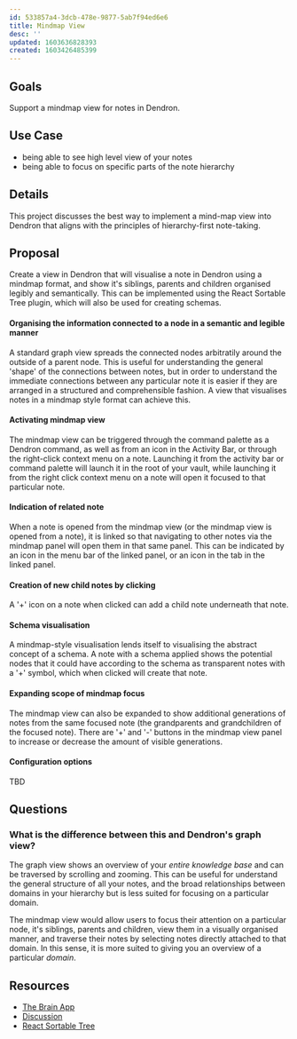 ```yaml
---
id: 533857a4-3dcb-478e-9877-5ab7f94ed6e6
title: Mindmap View
desc: ''
updated: 1603636828393
created: 1603426485399
---
```

## Goals

Support a mindmap view for notes in Dendron. 

## Use Case

- being able to see high level view of your notes
- being able to focus on specific parts of the note hierarchy

## Details

This project discusses the best way to implement a mind-map view into Dendron that aligns with the principles of hierarchy-first note-taking.

## Proposal

Create a view in Dendron that will visualise a note in Dendron using a mindmap format, and show it's siblings, parents and children organised legibly and semantically. This can be implemented using the React Sortable Tree plugin, which will also be used for creating schemas.

#### Organising the information connected to a node in a semantic and legible manner

A standard graph view spreads the connected nodes arbitratily around the outside of a parent node. This is useful for understanding the general 'shape' of the connections between notes, but in order to understand the immediate connections between any particular note it is easier if they are arranged in a structured and comprehensible fashion. A view that visualises notes in a mindmap style format can achieve this.

#### Activating mindmap view

The mindmap view can be triggered through the command palette as a Dendron command, as well as from an icon in the Activity Bar, or through the right-click context menu on a note. Launching it from the activity bar or command palette will launch it in the root of your vault, while launching it from the right click context menu on a note will open it focused to that particular note.

#### Indication of related note

When a note is opened from the mindmap view (or the mindmap view is opened from a note), it is linked so that navigating to other notes via the mindmap panel will open them in that same panel. This can be indicated by an icon in the menu bar of the linked panel, or an icon in the tab in the linked panel.

#### Creation of new child notes by clicking

A '+' icon on a note when clicked can add a child note underneath that note.

#### Schema visualisation

A mindmap-style visualisation lends itself to visualising the abstract concept of a schema. A note with a schema applied shows the potential nodes that it could have according to the schema as transparent notes with a '+' symbol, which when clicked will create that note.

#### Expanding scope of mindmap focus

The mindmap view can also be expanded to show additional generations of notes from the same focused note (the grandparents and grandchildren of the focused note). There are '+' and '-' buttons in the mindmap view panel to increase or decrease the amount of visible generations.

#### Configuration options

TBD

## Questions

### What is the difference between this and Dendron's graph view?

The graph view shows an overview of your _entire knowledge base_ and can be traversed by scrolling and zooming. This can be useful for understand the general structure of all your notes, and the broad relationships between domains in your hierarchy but is less suited for focusing on a particular domain.

The mindmap view would allow users to focus their attention on a particular node, it's siblings, parents and children, view them in a visually organised manner, and traverse their notes by selecting notes directly attached to that domain. In this sense, it is more suited to giving you an overview of a particular _domain_.

## Resources

- [The Brain App](https://www.thebrain.com/)
- [Discussion](https://discordapp.com/channels/717965437182410783/739186036495876126/766252142549270550)
- [React Sortable Tree](https://github.com/mikcaweb/react-sortable-tree)

